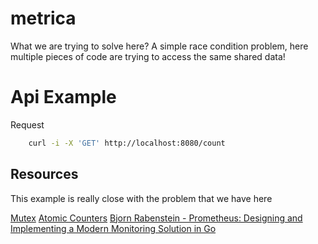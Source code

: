 # metrica

What we are trying to solve here? A simple race condition problem, here multiple pieces of code are trying to access the same shared data!


# Api Example

Request
```bash
    curl -i -X 'GET' http://localhost:8080/count
```


## Resources

This example is really close with the problem that we have here

[Mutex](https://golangbot.com/mutex/)
[Atomic Counters](https://gobyexample.com/atomic-counters)
[Bjorn Rabenstein - Prometheus: Designing and Implementing a Modern Monitoring Solution in Go](https://www.youtube.com/watch?v=1V7eJ0jN8-E)
